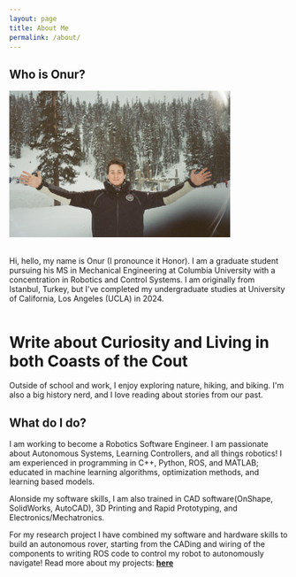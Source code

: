 ```yaml
---
layout: page
title: About Me
permalink: /about/
---
```

## Who is Onur?
<div class="about-intro" style="display: flex; align-items: flex-start; gap: 20px; margin-bottom: 30px; flex-wrap: wrap;">
<img src="/assets/images/mountain.jpg" alt="Robot Project" width="400">
  <div style="flex: 1; min-width: 300px;">
    <p>Hi, hello, my name is Onur (I pronounce it Honor). I am a graduate student pursuing his MS in Mechanical Engineering at Columbia University with a concentration in Robotics and Control Systems. I am originally from Istanbul, Turkey, but I've completed my undergraduate studies at University of California, Los Angeles (UCLA) in 2024. </p>
  </div>
</div>


# Write about Curiosity and Living in both Coasts of the Cout
 Outside of school and work, I enjoy exploring nature, hiking, and biking. I'm also a big history nerd, and I love reading about stories from our past.

## What do I do?

 I am working to become a Robotics Software Engineer. I am passionate about Autonomous Systems, Learning Controllers, and all things robotics! I am experienced in programming in C++, Python, ROS, and MATLAB; educated in machine learning algorithms, optimization methods, and learning based models.

 Alonside my software skills, I am also trained in CAD software(OnShape, SolidWorks, AutoCAD), 3D Printing and Rapid Prototyping, and Electronics/Mechatronics.

  For my research project I have combined my software and hardware skills to build an autonomous rover, starting from the CADing and wiring of the components to writing ROS code to control my robot to autonomously navigate! Read more about my projects: [**here**](/project/)
